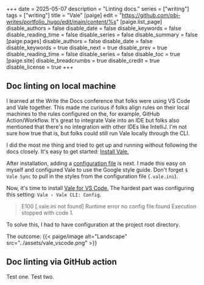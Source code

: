 +++
date = 2025-05-07
description = "Linting docs."
series = ["writing"]
tags = ["writing"]
title = "Vale"
[paige]
edit = "https://github.com/pbj-writes/portfolio_hugo/edit/main/content/%s"
[paige.list_page]
disable_authors = false
disable_date = false
disable_keywords = false
disable_reading_time = false
disable_series = false
disable_summary = false
[paige.pages]
disable_authors = false
disable_date = false
disable_keywords = true
disable_next = true
disable_prev = true
disable_reading_time = false
disable_series = false
disable_toc = true
[paige.site]
disable_breadcrumbs = true
disable_credit = true
disable_license = true
+++

## Doc linting on local machine

I learned at the Write the Docs conference that folks were using VS Code and Vale together. This made me curious if folks align rules on their local machines to the rules configured on the, for example, GitHub Action/Workflow. It's great to integrate Vale into an IDE but folks also mentioned that there's no integration with other IDEs like IntelliJ. I'm not sure how true that is, but folks could still run Vale locally through the CLI.

I did the most me thing and tried to get up and running without following the docs closely. It's easy to get started: [Install Vale.](https://vale.sh/docs/install)

After installation, adding a [configuration file](https://vale.sh/docs/vale-ini) is next. I made this easy on myself and configured Vale to use the Google style guide. Don't forget `$ Vale Sync` to pull in the styles from the configuration file (`.vale.ini`).

Now, it's time to install [Vale for VS Code.](https://marketplace.visualstudio.com/items?itemName=ChrisChinchilla.vale-vscode) The hardest part was configuring this setting: `Vale › Vale CLI: Config`.

> E100 [.vale.ini not found] Runtime error no config file found Execution stopped with code 1.

To solve this, I had to have configuration at the project root directory.

The outcome:
{{< paige/image alt="Landscape" src="../assets/vale_vscode.png" >}}

## Doc linting via GitHub action

Test one. Test two.
